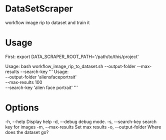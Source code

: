 # DataSetScraper
workflow image rip to dataset and train it

# Usage 
First: export DATA_SCRAPER_ROOT_PATH='/path/to/this/project'

Usage: bash workflow_image_rip_to_dataset.sh 
						--output-folder <folder where the set will be writen> 
						--max-results <max search results> 
						--search-key <keyswords that need to be searched>
'''
Usage:   \
			--output-folder 'aliensfaceportrait' \
			--max-results 100 \
			--search-key 'alien face portrait'
'''   
# Options
-h, --help              Display help
-d, --debug         	debug mode.
-s, --search-key        search key for images
-m, --max-results       Set max results
-o, --output-folder     Where does the dataset go?


